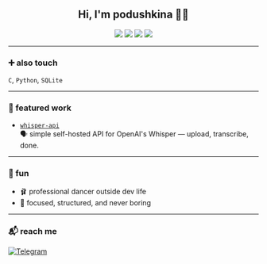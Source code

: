 <h2 align="center">Hi, I'm podushkina 👩‍💻</h2>

<p align="center">
  <img src="https://img.shields.io/badge/Golang-FFDDEE?style=for-the-badge&logo=go&logoColor=black" />
  <img src="https://img.shields.io/badge/Linux-FFB7C5?style=for-the-badge&logo=linux&logoColor=black" />
  <img src="https://img.shields.io/badge/PostgreSQL-E3BAC6?style=for-the-badge&logo=postgresql&logoColor=black" />
  <img src="https://img.shields.io/badge/Docker-FCD6E3?style=for-the-badge&logo=docker&logoColor=black" />
</p>

---

### ➕ also touch

`C`, `Python`, `SQLite`

---

### 🔧 featured work

- [`whisper-api`](https://github.com/podushkina/whisper-api)  
  🗣️ simple self-hosted API for OpenAI's Whisper — upload, transcribe, done.

---

### 💫 fun

- 🩰 professional dancer outside dev life  
- 🌷 focused, structured, and never boring

---

### 📬 reach me

[![Telegram](https://img.shields.io/badge/@podushkina-FF92AC?style=flat-square&logo=telegram&logoColor=black)](https://t.me/podushkinaa)
